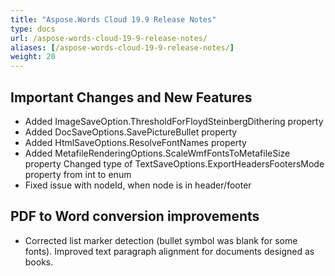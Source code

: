 ```yaml
---
title: "Aspose.Words Cloud 19.9 Release Notes"
type: docs
url: /aspose-words-cloud-19-9-release-notes/
aliases: [/aspose-words-cloud-19-9-release-notes/]
weight: 20
---
```


## Important Changes and New Features


- Added ImageSaveOption.ThresholdForFloydSteinbergDithering property
- Added DocSaveOptions.SavePictureBullet property
- Added HtmlSaveOptions.ResolveFontNames property
- Added MetafileRenderingOptions.ScaleWmfFontsToMetafileSize property Changed type of TextSaveOptions.ExportHeadersFootersMode property from int to enum 
- Fixed issue with nodeId, when node is in header/footer
## PDF to Word conversion improvements
- Corrected list marker detection (bullet symbol was blank for some fonts). Improved text paragraph alignment for documents designed as books.
